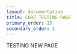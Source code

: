 ```yaml
---
layout: documentation
title: CORE TESTING PAGE
primary_order: 15
secondary_order: 2
---
```


[comment]: # "title: CORE TESTING PAGE"
[comment]: # "ordering: 15"
[comment]: # "header: 0"
[comment]: # "secondary_ordering: 2"


TESTING NEW PAGE
